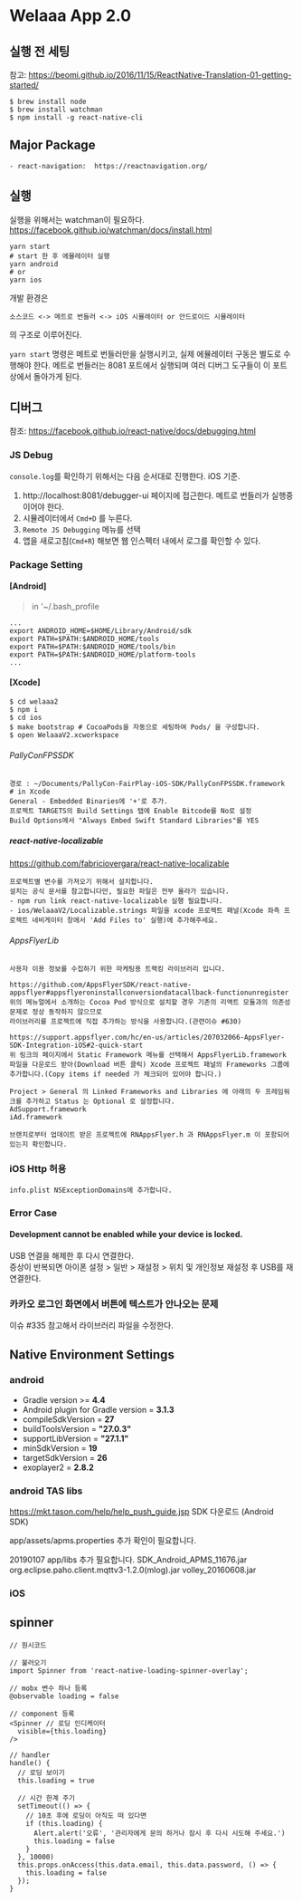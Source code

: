 # Welaaa App 2.0

## 실행 전 세팅

참고: https://beomi.github.io/2016/11/15/ReactNative-Translation-01-getting-started/

```
$ brew install node
$ brew install watchman
$ npm install -g react-native-cli
```

## Major Package
```
- react-navigation:  https://reactnavigation.org/
```

## 실행

실행을 위해서는 watchman이 필요하다.  
https://facebook.github.io/watchman/docs/install.html


```
yarn start
# start 한 후 에뮬레이터 실행
yarn android
# or
yarn ios

```

개발 환경은

`소스코드 <-> 메트로 번들러 <-> iOS 시뮬레이터 or 안드로이드 시뮬레이터`

의 구조로 이루어진다.

`yarn start` 명령은 메트로 번들러만을 실행시키고, 실제 에뮬레이터 구동은 별도로 수행해야 한다.
메트로 번들러는 8081 포트에서 실행되며 여러 디버그 도구들이 이 포트상에서 돌아가게 된다.

## 디버그

참조: https://facebook.github.io/react-native/docs/debugging.html

### JS Debug

`console.log`를 확인하기 위해서는 다음 순서대로 진행한다. iOS 기준.

1. http://localhost:8081/debugger-ui 페이지에 접근한다. 메트로 번들러가 실행중이어야 한다.
2. 시뮬레이터에서 `Cmd+D` 를 누른다.
3. `Remote JS Debugging` 메뉴를 선택
4. 앱을 새로고침(`Cmd+R`) 해보면 웹 인스펙터 내에서 로그를 확인할 수 있다.



### Package Setting

#### [Android]
>in '~/.bash_profile
```
...
export ANDROID_HOME=$HOME/Library/Android/sdk
export PATH=$PATH:$ANDROID_HOME/tools
export PATH=$PATH:$ANDROID_HOME/tools/bin
export PATH=$PATH:$ANDROID_HOME/platform-tools
...
```



#### [Xcode]

```
$ cd welaaa2
$ npm i
$ cd ios
$ make bootstrap # CocoaPods을 자동으로 세팅하여 Pods/ 을 구성합니다.
$ open WelaaaV2.xcworkspace
```

###### PallyConFPSSDK
```
경로 : ~/Documents/PallyCon-FairPlay-iOS-SDK/PallyConFPSSDK.framework
# in Xcode
General - Embedded Binaries에 '+'로 추가.
프로젝트 TARGETS의 Build Settings 탭에 Enable Bitcode를 No로 설정
Build Options에서 "Always Embed Swift Standard Libraries"를 YES
```

##### react-native-localizable
https://github.com/fabriciovergara/react-native-localizable
```
프로젝트별 변수를 가져오기 위해서 설치합니다.
설치는 공식 문서를 참고합니다만, 필요한 파일은 전부 올라가 있습니다.
- npm run link react-native-localizable 실행 필요합니다.
- ios/WelaaaV2/Localizable.strings 파일을 xcode 프로젝트 패널(Xcode 좌측 프로젝트 네비게이터 창에서 'Add Files to' 실행)에 추가해주세요. 
```


###### AppsFlyerLib
```
사용자 이용 정보를 수집하기 위한 마케팅용 트랙킹 라이브러리 입니다.

https://github.com/AppsFlyerSDK/react-native-appsflyer#appsflyeroninstallconversiondatacallback-functionunregister
위의 메뉴얼에서 소개하는 Cocoa Pod 방식으로 설치할 경우 기존의 리액트 모듈과의 의존성 문제로 정상 동작하지 않으므로
라이브러리를 프로젝트에 직접 추가하는 방식을 사용합니다.(관련이슈 #630)

https://support.appsflyer.com/hc/en-us/articles/207032066-AppsFlyer-SDK-Integration-iOS#2-quick-start
위 링크의 페이지에서 Static Framework 메뉴를 선택해서 AppsFlyerLib.framework 파일을 다운로드 받아(Download 버튼 클릭) Xcode 프로젝트 패널의 Frameworks 그룹에 추가합니다.(Copy items if needed 가 체크되어 있어야 합니다.)

Project > General 의 Linked Frameworks and Libraries 에 아래의 두 프레임워크를 추가하고 Status 는 Optional 로 설정합니다.
AdSupport.framework
iAd.framework

브랜치로부터 업데이트 받은 프로젝트에 RNAppsFlyer.h 과 RNAppsFlyer.m 이 포함되어 있는지 확인합니다.
```


### iOS Http 허용
```
info.plist NSExceptionDomains에 추가합니다.
```


### Error Case

#### Development cannot be enabled while your device is locked.

USB 연결을 해제한 후 다시 연결한다.  
증상이 반복되면 아이폰 설정 > 일반 > 재설정 > 위치 및 개인정보 재설정 후 USB를 재연결한다.


### 카카오 로그인 화면에서 버튼에 텍스트가 안나오는 문제
이슈 #335 참고해서 라이브러리 파일을 수정한다.


## Native Environment Settings

### android
- Gradle version >= **4.4**
- Android plugin for Gradle version = **3.1.3**
- compileSdkVersion = **27**
- buildToolsVersion = **"27.0.3"**
- supportLibVersion = **"27.1.1"**
- minSdkVersion = **19**
- targetSdkVersion = **26**
- exoplayer2 = **2.8.2**

### android TAS libs 
https://mkt.tason.com/help/help_push_guide.jsp 
SDK 다운로드 (Android SDK)

app/assets/apms.properties 추가 확인이 필요합니다. 

20190107 app/libs 추가 필요합니다. 
SDK_Android_APMS_11676.jar
org.eclipse.paho.client.mqttv3-1.2.0(mlog).jar
volley_20160608.jar

### iOS


## spinner
```
// 원시코드

// 불러오기
import Spinner from 'react-native-loading-spinner-overlay';

// mobx 변수 하나 등록
@observable loading = false

// component 등록
<Spinner // 로딩 인디케이터
  visible={this.loading}
/>

// handler
handle() {
  // 로딩 보이기
  this.loading = true

  // 시간 한계 주기
  setTimeout(() => {
    // 10초 후에 로딩이 아직도 떠 있다면
    if (this.loading) {
      Alert.alert('오류', '관리자에게 문의 하거나 잠시 후 다시 시도해 주세요.')
      this.loading = false
    }
  }, 10000)
  this.props.onAccess(this.data.email, this.data.password, () => {
    this.loading = false
  });
}
```
